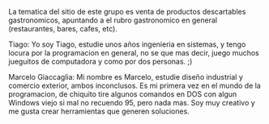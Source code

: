 La tematica del sitio de este grupo es venta de productos descartables gastronomicos, apuntando a el rubro gastronomico en general (restaurantes, bares, cafes, etc).

Tiago: Yo soy Tiago, estudie unos años ingenieria en sistemas, y tengo locura por la programacion en general, no se que mas decir, juego muchos jueguitos de computadora y como por dos personas. ;)

Marcelo Giaccaglia: Mi nombre es Marcelo, estudie diseño industrial y comercio exterior, ambos inconclusos. Es mi primera vez en el mundo de la programacion, de chiquito tire algunos comandos en DOS con algun Windows viejo si mal no recuendo 95, pero nada mas. Soy muy creativo y me gusta crear herramientas que generen soluciones.
